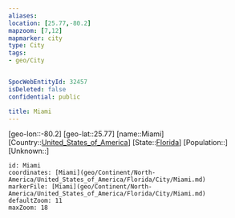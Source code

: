 ```yaml
---
aliases: 
location: [25.77,-80.2]
mapzoom: [7,12] 
mapmarker: city 
type: City
tags:
- geo/City


SpocWebEntityId: 32457
isDeleted: false
confidential: public

title: Miami
---
```

[geo-lon::-80.2]
[geo-lat::25.77]
[name::Miami]
[Country::[United_States_of_America](geo/Continent/North-America/United_States_of_America.md)]
[State::[Florida](geo/Continent/North-America/United_States_of_America/Florida.md)]
[Population::]
[Unknown::]


```leaflet
id: Miami
coordinates: [Miami](geo/Continent/North-America/United_States_of_America/Florida/City/Miami.md)
markerFile: [Miami](geo/Continent/North-America/United_States_of_America/Florida/City/Miami.md)
defaultZoom: 11 
maxZoom: 18
```


